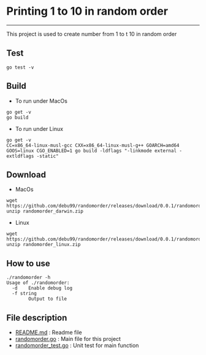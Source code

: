 # Printing 1 to 10 in random order
-----------------------
This project is used to create number from 1 to t 10 in random order


Test
-----------------------
```
go test -v
```

Build
-----------------------
* To run under MacOs
```
go get -v
go build 
```
* To run under Linux
```
go get -v
CC=x86_64-linux-musl-gcc CXX=x86_64-linux-musl-g++ GOARCH=amd64 GOOS=linux CGO_ENABLED=1 go build -ldflags "-linkmode external -extldflags -static"
```

Download
-----------------------
* MacOs
```
wget https://github.com/debu99/randomorder/releases/download/0.0.1/randomorder_darwin.zip
unzip randomorder_darwin.zip
```
* Linux
```
wget https://github.com/debu99/randomorder/releases/download/0.0.1/randomorder_linux.zip
unzip randomorder_linux.zip
```

How to use
-----------------------
```
./randomorder -h
Usage of ./randomorder:
  -d    Enable debug log
  -f string
        Output to file
```

File description
-----------------------
* [README.md](./README.md) : Readme file
* [randomorder.go](./randomorder.go) : Main file for this project
* [randomorder_test.go](./randomorder_test.go) : Unit test for main function

